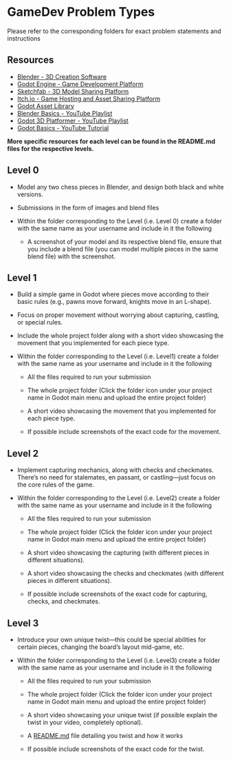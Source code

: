 # GameDev Problem Types
Please refer to the corresponding folders for exact problem statements and instructions

## Resources
+ [Blender - 3D Creation Software](https://www.blender.org/)
+ [Godot Engine - Game Development Platform](https://godotengine.org/)
+ [Sketchfab - 3D Model Sharing Platform](https://sketchfab.com/)
+ [Itch.io - Game Hosting and Asset Sharing Platform](https://itch.io/)
+ [Godot Asset Library](https://godotengine.org/asset-library/asset)
+ [Blender Basics - YouTube Playlist](https://www.youtube.com/watch?v=H3BcVxaRgVY&list=PL3GeP3YLZn5hhfaGRSmRia0OwPPMfJu0V)
+ [Godot 3D Platformer - YouTube Playlist](https://www.youtube.com/watch?v=CI-cVKuSD1s&list=PLda3VoSoc_TTp8Ng3C57spnNkOw3Hm_35)
+ [Godot Basics - YouTube Tutorial](https://youtu.be/LOhfqjmasi0?si=h_kvn9YZ7Aswq7hQ)
  
**More specific resources for each level can be found in the README.md files for the respective levels.**

## Level 0
- Model any two chess pieces in Blender, and design both black and white versions.
  
- Submissions in the form of images and blend files
  
- Within the folder corresponding to the Level (i.e. Level 0) create a folder with the same name as your username and include in it the following
  + A screenshot of your model and its respective blend file, ensure that you include a blend file (you can model multiple pieces in the same blend file) with the screenshot.

## Level 1
- Build a simple game in Godot where pieces move according to their basic rules (e.g., pawns move forward, knights move in an L-shape).
- Focus on proper movement without worrying about capturing, castling, or special rules.
- Include the whole project folder along with a short video showcasing the movement that you implemented for each piece type. 
 
- Within the folder corresponding to the Level (i.e. Level1) create a folder with the same name as your username and include in it the following
  
  + All the files required to run your submission
    
  + The whole project folder (Click the folder icon under your project name in Godot main menu and upload the entire project folder)
  + A short video showcasing the movement that you implemented for each piece type.
  + If possible include screenshots of the exact code for the movement.

## Level 2
-  Implement capturing mechanics, along with checks and checkmates. There’s no need for stalemates, en passant, or castling—just focus on the core rules of the game.
  
- Within the folder corresponding to the Level (i.e. Level2) create a folder with the same name as your username and include in it the following
  
  + All the files required to run your submission
    
  + The whole project folder (Click the folder icon under your project name in Godot main menu and upload the entire project folder)
  + A short video showcasing the capturing (with different pieces in different situations).
  + A short video showcasing the checks and checkmates (with different pieces in different situations).
  + If possible include screenshots of the exact code for capturing, checks, and checkmates.

## Level 3
- Introduce your own unique twist—this could be special abilities for certain pieces, changing the board’s layout mid-game, etc.
    
- Within the folder corresponding to the Level (i.e. Level3) create a folder with the same name as your username and include in it the following
  
  + All the files required to run your submission
       
  + The whole project folder (Click the folder icon under your project name in Godot main menu and upload the entire project folder) 
  + A short video showcasing your unique twist (if possible explain the twist in your video, completely optional).
  + A [README.md](https://docs.github.com/en/get-started/writing-on-github/getting-started-with-writing-and-formatting-on-github/quickstart-for-writing-on-github) file detailing you twist and how it works
  + If possible include screenshots of the exact code for the twist.

